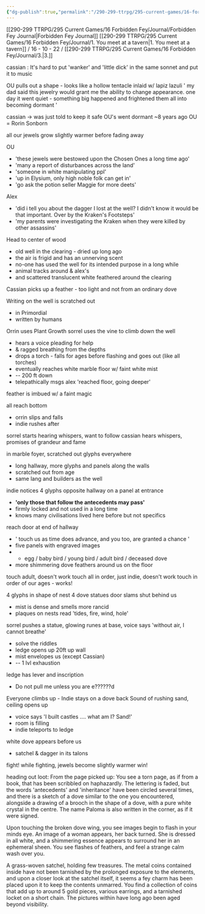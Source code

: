 ```yaml
---
{"dg-publish":true,"permalink":"/290-299-ttrpg/295-current-games/16-forbidden-fey/journal/2-dove-dungeon-crawl/"}
---
```


[[290-299 TTRPG/295 Current Games/16 Forbidden Fey/Journal/Forbidden Fey Journal\|Forbidden Fey Journal]]
[[290-299 TTRPG/295 Current Games/16 Forbidden Fey/Journal/1. You meet at a tavern\|1. You meet at a tavern]] / 16 - 10 - 22 / [[290-299 TTRPG/295 Current Games/16 Forbidden Fey/Journal/3.\|3.]]

cassian : It's hard to put 'wanker' and 'little dick' in the same sonnet and put it to music

OU pulls out a shape - looks like a hollow tentacle inlaid w/ lapiz lazuli
' my dad said this jewelry would grant me the ability to change appearance. one day it went quiet - something big happened and frightened them all into becoming dormant '

cassian -> was just told to keep it safe
OU's went dormant ~8 years ago
OU = Rorin Sonborn

all our jewels grow slightly warmer before fading away

OU
- 'these jewels were bestowed upon the Chosen Ones a long time ago'
- 'many a report of disturbances across the land'
- 'someone in white manipulating ppl'
- 'up in Elysium, only high noble folk can get in'
- 'go ask the potion seller Maggie for more deets'

Alex 
- 'did i tell you about the dagger I lost at the well? I didn't know it would be that important. Over by the Kraken's Footsteps'
- 'my parents were investigating the Kraken when they were killed by other assassins'

Head to center of wood
- old well in the clearing - dried up long ago
- the air is frigid and has an unnerving scent
- no-one has used the well for its intended purpose in a long while
- animal tracks around & alex's
- and scattered translucent white feathered around the clearing

Cassian picks up a feather - too light and not from an ordinary dove

Writing on the well is scratched out
- in Primordial
- written by humans

Orrin uses Plant Growth
sorrel uses the vine to climb down the well
- hears a voice pleading for help
- & ragged breathing from the depths
- drops a torch - falls for ages before flashing and goes out (like all torches)
- eventually reaches white marble floor w/ faint white mist
- -- 200 ft down
- telepathically msgs alex 'reached floor, going deeper'

feather is imbued w/ a faint magic

all reach bottom
- orrin slips and falls
- indie rushes after

sorrel starts hearing whispers, want to follow
cassian hears whispers, promises of grandeur and fame

in marble foyer, scratched out glyphs everywhere
- long hallway, more glyphs and panels along the walls
- scratched out from age
- same lang and builders as the well

indie notices 4 glyphs opposite hallway on a panel at entrance
- **'only those that follow the antecedents may pass'**
- firmly locked and not used in a long time
- knows many civilisations lived here before but not specifics

reach door at end of hallway
- ' touch us as time does advance, and you too, are granted a chance '
- five panels with engraved images
- - egg / baby bird / young bird / adult bird / deceased dove
- more shimmering dove feathers around us on the floor

touch adult, doesn't work
touch all in order, just indie, doesn't work
touch in order of our ages - works!

4 glyphs in shape of nest
4 dove statues
door slams shut behind us
- mist is dense and smells more rancid
- plaques on nests read 'tides, fire, wind, hole'

sorrel pushes a statue, glowing runes at base, voice says 'without air, I cannot breathe'
- solve the riddles
- ledge opens up 20ft up wall
- mist envelopes us (except Cassian)
- -- 1 lvl exhaustion

ledge has lever and inscription
- Do not pull me unless you are e??????d

Everyone climbs up - Indie stays on a dove back
Sound of rushing sand, ceiling opens up
- voice says 'I built castles .... what am I? Sand!'
- room is filling
- indie teleports to ledge

white dove appears before us
- satchel & dagger in its talons

fight! 
while fighting, jewels become slightly warmer
win!

heading out
loot: 
From the page picked up:
You see a torn page, as if from a book, that has been scribbled on haphazardly. The lettering is faded, but the words 'antecedents' and 'inheritance' have been circled several times, and there is a sketch of a dove similar to the one you encountered, alongside a drawing of a brooch in the shape of a dove, with a pure white crystal in the centre. The name Paloma is also written in the corner, as if it were signed. 

Upon touching the broken dove wing, you see images begin to flash in your minds eye. An image of a woman appears, her back turned. She is dressed in all white, and a shimmering essence appears to surround her in an ephemeral sheen. You see flashes of feathers, and feel a strange calm wash over you.

A grass-woven satchel, holding few treasures. The metal coins contained inside have not been tarnished by the prolonged exposure to the elements, and upon a closer look at the satchel itself, it seems a fey charm has been placed upon it to keep the contents unmarred. You find a collection of coins that add up to around 5 gold pieces, various earrings, and a tarnished locket on a short chain. The pictures within have long ago been aged beyond visibility.